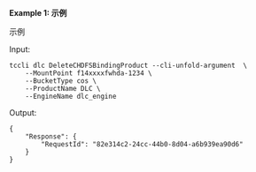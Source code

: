 **Example 1: 示例**

示例

Input: 

```
tccli dlc DeleteCHDFSBindingProduct --cli-unfold-argument  \
    --MountPoint f14xxxxfwhda-1234 \
    --BucketType cos \
    --ProductName DLC \
    --EngineName dlc_engine
```

Output: 
```
{
    "Response": {
        "RequestId": "82e314c2-24cc-44b0-8d04-a6b939ea90d6"
    }
}
```

